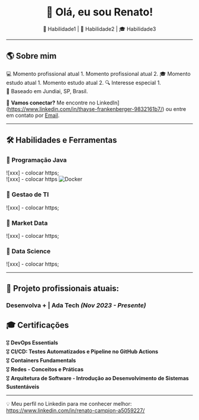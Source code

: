 <h1 align="center">👋 Olá, eu sou Renato!</h1>

<p align="center">
  🚀 Habilidade1 | 📡 Habilidade2 | 🎓 Habilidade3
</p>

---

## 🌎 Sobre mim  
💻 Momento profissional atual 1.
    Momento profissional atual 2.
🎓 Momento estudo atual 1.
    Momento estudo atual 2.
🔍 Interesse especial 1.  
📍 Baseado em Jundiai, SP, Brasil.  

💬 **Vamos conectar?** Me encontre no LinkedIn](https://www.linkedin.com/in/thayse-frankenberger-9832161b7/) 
                       ou entre em contato por [Email](mailto:campionr6@gmail.com).  

---

## 🛠️ Habilidades e Ferramentas  
### 🔹 **Programação Java**  
![xxx] - colocar https;  
![xxx] - colocar https
![Docker](https://img.shields.io/badge/Docker-2496ED?style=for-the-badge&logo=docker&logoColor=white)  

### 🔹 **Gestao de TI**  
![xxx] - colocar https;   

### 🔹 **Market Data**  
![xxx] - colocar https; 

### 🔹 **Data Science**  
![xxx] - colocar https;   

---

## 🚀 **Projeto profissionais atuais:** 

### **Desenvolva + | Ada Tech** *(Nov 2023 - Presente)*  

## 🎓 Certificações  
🎖 **DevOps Essentials**  
🎖 **CI/CD: Testes Automatizados e Pipeline no GitHub Actions**  
🎖 **Containers Fundamentals**  
🎖 **Redes - Conceitos e Práticas**  
🎖 **Arquitetura de Software - Introdução ao Desenvolvimento de Sistemas Sustentáveis**  

---
💡 Meu perfil no Linkedin para me conhecer melhor: https://www.linkedin.com/in/renato-campion-a5059227/
